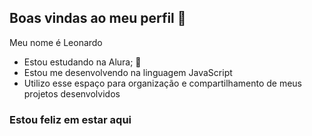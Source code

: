 ## Boas vindas ao meu perfil 🖤

Meu nome é Leonardo

- Estou estudando na Alura; 📖
- Estou me desenvolvendo na linguagem JavaScript
- Utilizo esse espaço para organização e compartilhamento de meus projetos desenvolvidos 

### Estou feliz em estar aqui
